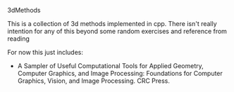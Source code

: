 3dMethods

This is a collection of 3d methods implemented in cpp. There isn't really intention for any of this beyond some random exercises and reference from reading

For now this just includes:
- A Sampler of Useful Computational Tools for Applied Geometry, Computer Graphics, and Image Processing: Foundations for Computer Graphics, Vision, and Image Processing. CRC Press.
